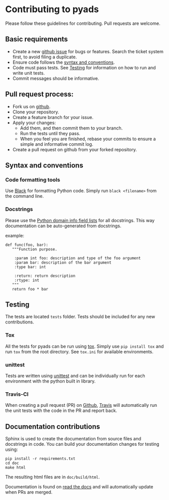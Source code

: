 # Contributing to pyads

Please follow these guidelines for contributing. Pull requests are welcome.

## Basic requirements

- Create a new [github issue](https://github.com/stlehmann/pyads/issues) for bugs
  or features. Search the ticket system first, to avoid filing a duplicate.
- Ensure code follows the [syntax and conventions](#Syntax-and-conventions).
- Code must pass tests. See [Testing](#Testing) for information on how to run and
 write unit tests.
- Commit messages should be informative.

## Pull request process:

- Fork us on [github](https://github.com/stlehmann/pyads).
- Clone your repository.
- Create a feature branch for your issue.
- Apply your changes:
  - Add them, and then commit them to your branch.
  - Run the tests until they pass.
  - When you feel you are finished, rebase your commits to ensure a simple
    and informative commit log.
- Create a pull request on github from your forked repository.

## Syntax and conventions

### Code formatting tools

Use [Black](https://github.com/psf/black) for formatting Python code.
Simply run `black <filename>` from the command line.

### Docstrings

Please use the [Python domain info field lists](https://www.sphinx-doc.org/en/master/usage/restructuredtext/domains.html?highlight=%3Areturn%3A#info-field-lists)
for all docstrings. This way documentation can be auto-generated from docstrings.

example:

    def func(foo, bar):
       """Function purpose.

        :param int foo: description and type of the foo argument
        :param bar: description of the bar argument 
        :type bar: int

        :return: return description
        :rtype: int
       """
       return foo * bar
    
## Testing

The tests are located `tests` folder. Tests should be included for any new contributions.

### Tox

All the tests for pyads can be run using [tox](https://pypi.python.org/pypi/tox).
Simply use `pip install tox` and run `tox` from the root directory. See `tox.ini`
for available environments.

### unittest

Tests are written using [unittest](https://docs.python.org/3/library/unittest.html)
and can be individually run for each environment with the python built in library.

### Travis-CI

When creating a pull request (PR) on [Github], [Travis] will automatically run
the unit tests with the code in the PR and report back.

[Github]: https://github.com/stlehmann/pyads/pulls
[Travis]: https://travis-ci.org/stlehmann/pyads

## Documentation contributions

Sphinx is used to create the documentation from source files and docstrings in code.
You can build your documentation changes for testing using:

    pip install -r requirements.txt
    cd doc
    make html

The resulting html files are in `doc/build/html`.

Documentation is found on [read the docs](https://pyads.readthedocs.io/en/latest/)
and will automatically update when PRs are merged.